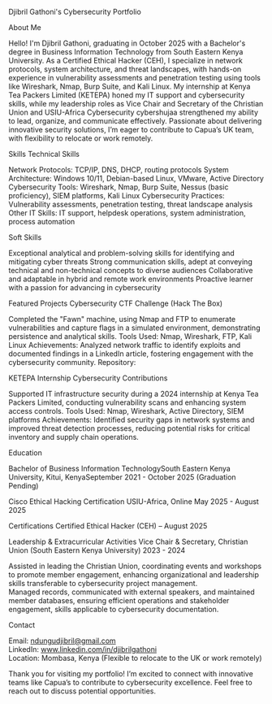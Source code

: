 Djibril Gathoni's Cybersecurity Portfolio

About Me

Hello! I'm Djibril Gathoni, graduating in October 2025 with a Bachelor's degree in Business Information Technology from South Eastern Kenya University. As a Certified Ethical Hacker (CEH), I specialize in network protocols, system architecture, and threat landscapes, with hands-on experience in vulnerability assessments and penetration testing using tools like Wireshark, Nmap, Burp Suite, and Kali Linux. My internship at Kenya Tea Packers Limited (KETEPA) honed my IT support and cybersecurity skills, while my leadership roles as Vice Chair and Secretary of the Christian Union and USIU-Africa Cybersecurity cybershujaa strengthened my ability to lead, organize, and communicate effectively. Passionate about delivering innovative security solutions, I’m eager to contribute to Capua’s UK team, with flexibility to relocate or work remotely.

Skills
Technical Skills

Network Protocols: TCP/IP, DNS, DHCP, routing protocols
System Architecture: Windows 10/11, Debian-based Linux, VMware, Active Directory
Cybersecurity Tools: Wireshark, Nmap, Burp Suite, Nessus (basic proficiency), SIEM platforms, Kali Linux
Cybersecurity Practices: Vulnerability assessments, penetration testing, threat landscape analysis
Other IT Skills: IT support, helpdesk operations, system administration, process automation

Soft Skills

Exceptional analytical and problem-solving skills for identifying and mitigating cyber threats
Strong communication skills, adept at conveying technical and non-technical concepts to diverse audiences
Collaborative and adaptable in hybrid and remote work environments
Proactive learner with a passion for advancing in cybersecurity

Featured Projects
Cybersecurity CTF Challenge (Hack The Box)

Completed the "Fawn" machine, using Nmap and FTP to enumerate vulnerabilities and capture flags in a simulated environment, demonstrating persistence and analytical skills.
Tools Used: Nmap, Wireshark, FTP, Kali Linux
Achievements: Analyzed network traffic to identify exploits and documented findings in a LinkedIn article, fostering engagement with the cybersecurity community.
Repository: 

KETEPA Internship Cybersecurity Contributions

Supported IT infrastructure security during a 2024 internship at Kenya Tea Packers Limited, conducting vulnerability scans and enhancing system access controls.
Tools Used: Nmap, Wireshark, Active Directory, SIEM platforms
Achievements: Identified security gaps in network systems and improved threat detection processes, reducing potential risks for critical inventory and supply chain operations.

Education

Bachelor of Business Information TechnologySouth Eastern Kenya University, Kitui, KenyaSeptember 2021 - October 2025 (Graduation Pending)

Cisco Ethical Hacking Certification USIU-Africa, Online May 2025 - August 2025

Certifications
Certified Ethical Hacker (CEH) – August 2025

Leadership & Extracurricular Activities
Vice Chair & Secretary, Christian Union (South Eastern Kenya University) 2023 - 2024 

Assisted in leading the Christian Union, coordinating events and workshops to promote member engagement, enhancing organizational and leadership skills transferable to cybersecurity project management.  
Managed records, communicated with external speakers, and maintained member databases, ensuring efficient operations and stakeholder engagement, skills applicable to cybersecurity documentation.


Contact

Email: ndungudjibril@gmail.com  
LinkedIn: www.linkedin.com/in/djibrilgathoni  
Location: Mombasa, Kenya (Flexible to relocate to the UK or work remotely)


Thank you for visiting my portfolio! I’m excited to connect with innovative teams like Capua’s to contribute to cybersecurity excellence. Feel free to reach out to discuss potential opportunities.
